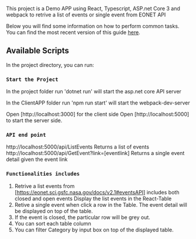 This project is a Demo APP using React, Typescript, ASP.net Core 3 and webpack to retrive a list of events or single event from EONET API

Below you will find some information on how to perform common tasks.<br>
You can find the most recent version of this guide [here](https://github.com/facebookincubator/create-react-app/blob/master/packages/react-scripts/template/README.md).


## Available Scripts

In the project directory, you can run:

### `Start the Project`

In the project folder 
run 'dotnet run' will start the asp.net core API server

In the ClientAPP folder 
run 'npm run start' will start the webpack-dev-server

Open [http://localhost:3000] for the client side
Open [http://localhost:5000] to start the server side.


### `API end point`

http://localhost:5000/api/ListEvents  Returns a list of events
http://localhost:5000/api/GetEvent?link=[eventlink]       Returns a single event detail given the event link

### `Functionalities includes`
1. Retrive a list events from [https://eonet.sci.gsfc.nasa.gov/docs/v2.1#eventsAPI] includes both closed and open events
   Display the list events in the React-Table
2. Retive a single event when click a row in the Table. The event detail will be displayed on top of the table.
3. If the event is closed, the particular row will be grey out.
4. You can sort each table column
4. You can filter Category by input box on top of the displayed table.
